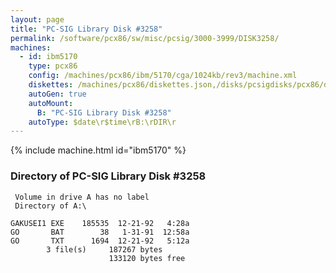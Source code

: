 ```yaml
---
layout: page
title: "PC-SIG Library Disk #3258"
permalink: /software/pcx86/sw/misc/pcsig/3000-3999/DISK3258/
machines:
  - id: ibm5170
    type: pcx86
    config: /machines/pcx86/ibm/5170/cga/1024kb/rev3/machine.xml
    diskettes: /machines/pcx86/diskettes.json,/disks/pcsigdisks/pcx86/diskettes.json
    autoGen: true
    autoMount:
      B: "PC-SIG Library Disk #3258"
    autoType: $date\r$time\rB:\rDIR\r
---
```


{% include machine.html id="ibm5170" %}

### Directory of PC-SIG Library Disk #3258

     Volume in drive A has no label
     Directory of A:\

    GAKUSEI1 EXE    185535  12-21-92   4:28a
    GO       BAT        38   1-31-91  12:58a
    GO       TXT      1694  12-21-92   5:12a
            3 file(s)     187267 bytes
                          133120 bytes free
